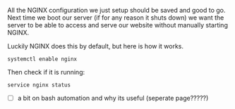 All the NGINX configuration we just setup should be saved and good to go. Next time we boot our server (if for any reason it shuts down) we want the server to be able to access and serve our website without manually starting NGINX.

Luckily NGINX does this by default, but here is how it works.

```shell
systemctl enable nginx
```

Then check if it is running: 

```shell
service nginx status
```


- [ ] a bit on bash automation and why its useful (seperate page?????)